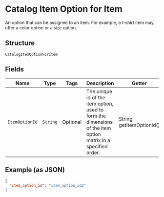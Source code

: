 
# Catalog Item Option for Item

An option that can be assigned to an item.
For example, a t-shirt item may offer a color option or a size option.

## Structure

`CatalogItemOptionForItem`

## Fields

| Name | Type | Tags | Description | Getter |
|  --- | --- | --- | --- | --- |
| `ItemOptionId` | `String` | Optional | The unique id of the item option, used to form the dimensions of the item option matrix in a specified order. | String getItemOptionId() |

## Example (as JSON)

```json
{
  "item_option_id": "item_option_id2"
}
```


